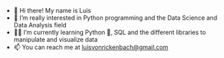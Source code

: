 - 👋 Hi there! My name is Luis
- 👀 I’m really interested in Python programming and the Data Science and Data Analysis field
- 👨‍💻 I’m currently learning Python 🐍, SQL and the different libraries to manipulate and visualize data
- 📫 You can reach me at luisvonrickenbach@gmail.com

<!---
luifavr/luifavr is a ✨ special ✨ repository because its `README.md` (this file) appears on your GitHub profile.
You can click the Preview link to take a look at your changes.
--->
